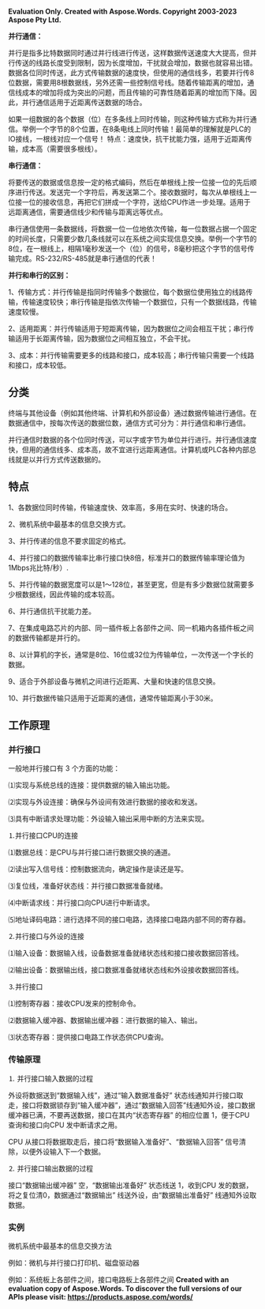 ﻿
**Evaluation Only. Created with Aspose.Words. Copyright 2003-2023 Aspose Pty Ltd.**

**并行通信：**

并行是指多比特数据同时通过并行线进行传送，这样数据传送速度大大提高，但并行传送的线路长度受到限制，因为长度增加，干扰就会增加，数据也就容易出错。
数据各位同时传送，此方式传输数据的速度快，但使用的通信线多，若要并行传8位数据，需要用8根数据线，另外还需一些控制信号线。随着传输距离的增加，通信线成本的增加将成为突出的问题，而且传输的可靠性随着距离的增加而下降。因此，并行通信适用于近距离传送数据的场合。

如果一组数据的各个数据（位）在多条线上同时传输，则这种传输方式称为并行通信。举例一个字节的8个位置，在8条电线上同时传输！最简单的理解就是PLC的IO接线，一根线对应一个信号！
特点：速度快，抗干扰能力强，适用于近距离传输，成本高（需要很多根线）。

**串行通信：**

将要传送的数据或信息按一定的格式编码，然后在单根线上按一位接一位的先后顺序进行传送。发送完一个字符后，再发送第二个。接收数据时，每次从单根线上一位接一位的接收信息，再把它们拼成一个字符，送给CPU作进一步处理。适用于远距离通信，需要通信线少和传输与距离远等优点。

串行通信使用一条数据线，将数据一位一位地依次传输，每一位数据占据一个固定的时间长度，只需要少数几条线就可以在系统之间实现信息交换。举例一个字节的8位，在一根线上，相隔1毫秒发送一个（位）的信号，8毫秒把这个字节的信号传输完成。RS-232/RS-485就是串行通信的代表！

**并行和串行的区别：**

1、传输方式：并行传输是指同时传输多个数据位，每个数据位使用独立的线路传输，传输速度较快；串行传输是指依次传输一个数据位，只有一个数据线路，传输速度较慢。

2、适用距离：并行传输适用于短距离传输，因为数据位之间会相互干扰；串行传输适用于长距离传输，因为数据位之间相互独立，不会干扰。

3、成本：并行传输需要更多的线路和接口，成本较高；串行传输只需要一个线路和接口，成本较低。

## **分类**
终端与其他设备（例如其他终端、计算机和外部设备）通过数据传输进行通信。在数据通信中，按每次传送的数据位数，通信方式可分为：并行通信和串行通信。

并行通信时数据的各个位同时传送，可以字或字节为单位并行进行。并行通信速度快，但用的通信线多、成本高，故不宜进行远距离通信。计算机或PLC各种内部总线就是以并行方式传送数据的。
## <a name="特点"></a><a name="2"></a>**特点**
1、各数据位同时传输，传输速度快、效率高，多用在实时、快速的场合。

2、微机系统中最基本的信息交换方式。

3、并行传递的信息不要求固定的格式。

4、并行接口的数据传输率比串行接口快8倍，标准并口的数据传输率理论值为1Mbps兆比特/秒）.

5、并行传输的数据宽度可以是1～128位，甚至更宽，但是有多少数据位就需要多少根数据线，因此传输的成本较高。

6、并行通信抗干扰能力差。

7、在集成电路芯片的内部、同一插件板上各部件之间、同一机箱内各插件板之间的数据传输都是并行的。

8、以计算机的字长，通常是8位、16位或32位为传输单位，一次传送一个字长的数据。

9、适合于外部设备与微机之间进行近距离、大量和快速的信息交换。

10、并行数据传输只适用于近距离的通信，通常传输距离小于30米。

## **工作原理**
### <a name="并行接口"></a><a name="3-1"></a>**并行接口**
一般地并行接口有 3 个方面的功能：

⑴实现与系统总线的连接：提供数据的输入输出功能。

⑵实现与外设连接：确保与外设间有效进行数据的接收和发送。

⑶具有中断请求处理功能：外设输入输出采用中断的方法来实现。


⒈并行接口CPU的连接

⑴数据总线：是CPU与并行接口进行数据交换的通道。

⑵读出写入信号线：控制数据流向，确定操作是读还是写。

⑶复位线，准备好状态线：并行接口数据准备就绪。

⑷中断请求线：并行接口向CPU进行中断请求。

⑸地址译码电路：进行选择不同的接口电路，选择接口电路内部不同的寄存器。

⒉并行接口与外设的连接

⑴输入设备：数据输入线，设备数据准备就绪状态线和接口接收数据回答线。

⑵输出设备：数据输出线，接口数据准备就绪状态线和外设接收数据回答线。

⒊并行接口

⑴控制寄存器：接收CPU发来的控制命令。

⑵数据输入缓冲器、数据输出缓冲器：进行数据的输入、输出。

⑶状态寄存器：提供接口电路工作状态供CPU查询。
### <a name="传输原理"></a><a name="3-3"></a>**传输原理**
⒈ 并行接口输入数据的过程

外设将数据送到“数据输入线”，通过“输入数据准备好” 状态线通知并行接口取走，接口将数据锁存到“输入缓冲器”，通过“数据输入回答”线通知外设，接口数据缓冲器已满，不要再送数据，接口在其内“状态寄存器” 的相应位置 1，便于CPU 查询和接口向CPU 发中断请求之用。

CPU 从接口将数据取走后，接口将“数据输入准备好”、“数据输入回答” 信号清除，以便外设输入下一个数据。

⒉ 并行接口输出数据的过程

接口“数据输出缓冲器” 空，“数据输出准备好” 状态线送 1，收到CPU 发的数据，将之复位清0，数据通过“数据输出” 线送外设，由“数据输出准备好” 线通知外设取数据。
### <a name="实例"></a><a name="3-4"></a>**实例**
微机系统中最基本的信息交换方法

例如：微机与并行接口打印机、磁盘驱动器

例如：系统板上各部件之间，接口电路板上各部件之间
**Created with an evaluation copy of Aspose.Words. To discover the full versions of our APIs please visit: https://products.aspose.com/words/**
